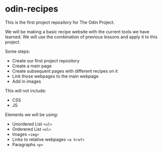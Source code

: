 # odin-recipes

This is the first project repository for The Odin Project.

We will be making a basic recipe website with the current
tools we have learned. We will use the combination of previous
lessons and apply it to this project.

Some steps:
* Create our first project repository
* Create a main page
* Create subsequent pages with different recipes on it
* Link those webpages to the main webpage
* Add in images

This will not include:
* CSS 
* JS 

Elements we will be using:
* Unordered List `<ul>`
* Orderered List `<ol>`
* Images `<img>`
* Links to relative webpages `<a href>`
* Paragraphs `<p>`
